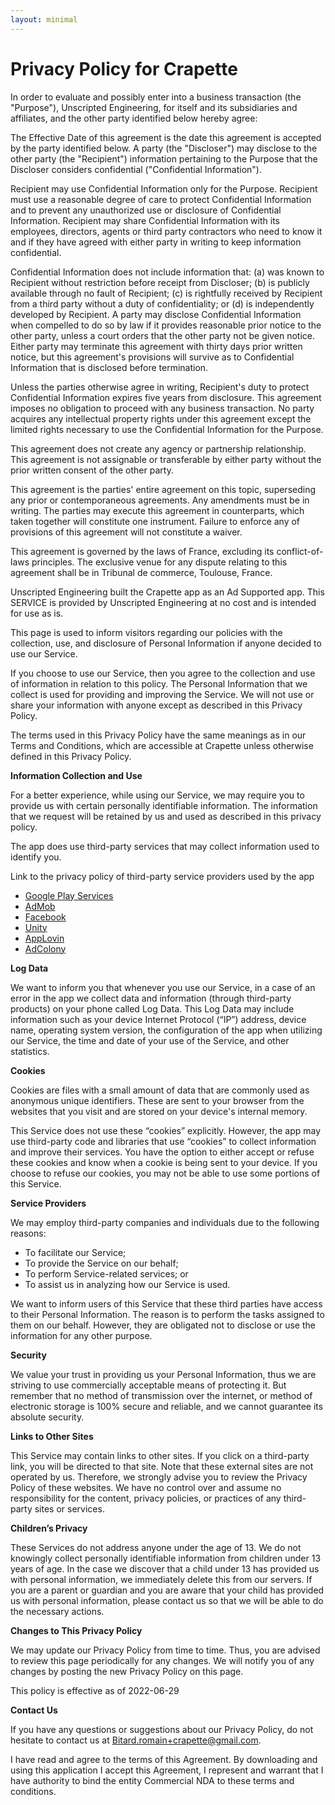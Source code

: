 ```yaml
---
layout: minimal
---
```

# Privacy Policy for Crapette

In order to evaluate and possibly enter into a business transaction (the "Purpose"), Unscripted Engineering, for itself and its subsidiaries and affiliates, and the other party identified below hereby agree:


The Effective Date of this agreement is the date this agreement is accepted by the party identified below.
A party (the "Discloser") may disclose to the other party (the "Recipient") information pertaining to the Purpose that the Discloser considers confidential ("Confidential Information").


Recipient may use Confidential Information only for the Purpose. Recipient must use a reasonable degree of care to protect Confidential Information and to prevent any unauthorized use or disclosure of Confidential Information. Recipient may share Confidential Information with its employees, directors, agents or third party contractors who need to know it and if they have agreed with either party in writing to keep information confidential.


Confidential Information does not include information that: (a) was known to Recipient without restriction before receipt from Discloser; (b) is publicly available through no fault of Recipient; (c) is rightfully received by Recipient from a third party without a duty of confidentiality; or (d) is independently developed by Recipient. A party may disclose Confidential Information when compelled to do so by law if it provides reasonable prior notice to the other party, unless a court orders that the other party not be given notice.
Either party may terminate this agreement with thirty days prior written notice, but this agreement's provisions will survive as to Confidential Information that is disclosed before termination.


Unless the parties otherwise agree in writing, Recipient's duty to protect Confidential Information expires five years from disclosure.
This agreement imposes no obligation to proceed with any business transaction.
No party acquires any intellectual property rights under this agreement except the limited rights necessary to use the Confidential Information for the Purpose.


This agreement does not create any agency or partnership relationship. This agreement is not assignable or transferable by either party without the prior written consent of the other party.


This agreement is the parties' entire agreement on this topic, superseding any prior or contemporaneous agreements. Any amendments must be in writing. The parties may execute this agreement in counterparts, which taken together will constitute one instrument. Failure to enforce any of provisions of this agreement will not constitute a waiver.


This agreement is governed by the laws of France, excluding its conflict-of-laws principles. The exclusive venue for any dispute relating to this agreement shall be in Tribunal de commerce, Toulouse, France.


Unscripted Engineering built the Crapette app as an Ad Supported app. This SERVICE is provided by Unscripted Engineering at no cost and is intended for use as is.

This page is used to inform visitors regarding our policies with the collection, use, and disclosure of Personal Information if anyone decided to use our Service.

If you choose to use our Service, then you agree to the collection and use of information in relation to this policy. The Personal Information that we collect is used for providing and improving the Service. We will not use or share your information with anyone except as described in this Privacy Policy.

The terms used in this Privacy Policy have the same meanings as in our Terms and Conditions, which are accessible at Crapette unless otherwise defined in this Privacy Policy.

**Information Collection and Use**

For a better experience, while using our Service, we may require you to provide us with certain personally identifiable information. The information that we request will be retained by us and used as described in this privacy policy.

The app does use third-party services that may collect information used to identify you.

Link to the privacy policy of third-party service providers used by the app

*   [Google Play Services](https://www.google.com/policies/privacy/)
*   [AdMob](https://support.google.com/admob/answer/6128543?hl=en)
*   [Facebook](https://www.facebook.com/about/privacy/update/printable)
*   [Unity](https://unity3d.com/legal/privacy-policy)
*   [AppLovin](https://www.applovin.com/privacy/)
*   [AdColony](https://www.adcolony.com/privacy-policy/)

**Log Data**

We want to inform you that whenever you use our Service, in a case of an error in the app we collect data and information (through third-party products) on your phone called Log Data. This Log Data may include information such as your device Internet Protocol (“IP”) address, device name, operating system version, the configuration of the app when utilizing our Service, the time and date of your use of the Service, and other statistics.

**Cookies**

Cookies are files with a small amount of data that are commonly used as anonymous unique identifiers. These are sent to your browser from the websites that you visit and are stored on your device's internal memory.

This Service does not use these “cookies” explicitly. However, the app may use third-party code and libraries that use “cookies” to collect information and improve their services. You have the option to either accept or refuse these cookies and know when a cookie is being sent to your device. If you choose to refuse our cookies, you may not be able to use some portions of this Service.

**Service Providers**

We may employ third-party companies and individuals due to the following reasons:

*   To facilitate our Service;
*   To provide the Service on our behalf;
*   To perform Service-related services; or
*   To assist us in analyzing how our Service is used.

We want to inform users of this Service that these third parties have access to their Personal Information. The reason is to perform the tasks assigned to them on our behalf. However, they are obligated not to disclose or use the information for any other purpose.

**Security**

We value your trust in providing us your Personal Information, thus we are striving to use commercially acceptable means of protecting it. But remember that no method of transmission over the internet, or method of electronic storage is 100% secure and reliable, and we cannot guarantee its absolute security.

**Links to Other Sites**

This Service may contain links to other sites. If you click on a third-party link, you will be directed to that site. Note that these external sites are not operated by us. Therefore, we strongly advise you to review the Privacy Policy of these websites. We have no control over and assume no responsibility for the content, privacy policies, or practices of any third-party sites or services.




**Children’s Privacy**

These Services do not address anyone under the age of 13. We do not knowingly collect personally identifiable information from children under 13 years of age. In the case we discover that a child under 13 has provided us with personal information, we immediately delete this from our servers. If you are a parent or guardian and you are aware that your child has provided us with personal information, please contact us so that we will be able to do the necessary actions.


**Changes to This Privacy Policy**

We may update our Privacy Policy from time to time. Thus, you are advised to review this page periodically for any changes. We will notify you of any changes by posting the new Privacy Policy on this page.

This policy is effective as of 2022-06-29


**Contact Us**

If you have any questions or suggestions about our Privacy Policy, do not hesitate to contact us at Bitard.romain+crapette@gmail.com.




I have read and agree to the terms of this Agreement. By downloading and using this application I accept this Agreement, I represent and warrant that I have authority to bind the entity Commercial NDA to these terms and conditions.

